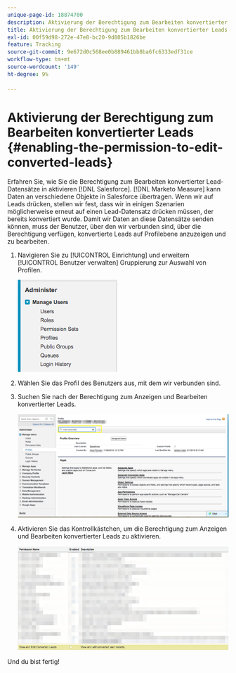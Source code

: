 ```yaml
---
unique-page-id: 18874700
description: Aktivierung der Berechtigung zum Bearbeiten konvertierter Leads - [!DNL Marketo Measure]
title: Aktivierung der Berechtigung zum Bearbeiten konvertierter Leads
exl-id: 00f59d98-272e-47e8-bc20-9d805b1826be
feature: Tracking
source-git-commit: 9e672d0c568ee0b889461bb8ba6fc6333edf31ce
workflow-type: tm+mt
source-wordcount: '149'
ht-degree: 9%

---
```


# Aktivierung der Berechtigung zum Bearbeiten konvertierter Leads {#enabling-the-permission-to-edit-converted-leads}

Erfahren Sie, wie Sie die Berechtigung zum Bearbeiten konvertierter Lead-Datensätze in aktivieren [!DNL Salesforce]. [!DNL Marketo Measure] kann Daten an verschiedene Objekte in Salesforce übertragen. Wenn wir auf Leads drücken, stellen wir fest, dass wir in einigen Szenarien möglicherweise erneut auf einen Lead-Datensatz drücken müssen, der bereits konvertiert wurde. Damit wir Daten an diese Datensätze senden können, muss der Benutzer, über den wir verbunden sind, über die Berechtigung verfügen, konvertierte Leads auf Profilebene anzuzeigen und zu bearbeiten.

1. Navigieren Sie zu [!UICONTROL Einrichtung] und erweitern [!UICONTROL Benutzer verwalten] Gruppierung zur Auswahl von Profilen.

   ![](assets/1-2.png)

1. Wählen Sie das Profil des Benutzers aus, mit dem wir verbunden sind.

1. Suchen Sie nach der Berechtigung zum Anzeigen und Bearbeiten konvertierter Leads.

   ![](assets/2-1.png)

1. Aktivieren Sie das Kontrollkästchen, um die Berechtigung zum Anzeigen und Bearbeiten konvertierter Leads zu aktivieren.

   ![](assets/3-1.png)

Und du bist fertig!
